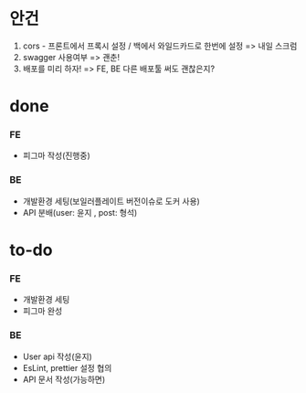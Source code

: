 # 안건
1. cors - 프론트에서 프록시 설정 / 백에서 와일드카드로 한번에 설정 => 내일 스크럼
2. swagger 사용여부 => 괜춘!
3. 배포를 미리 하자! => FE, BE 다른 배포툴 써도 괜찮은지?

# done
### FE
- 피그마 작성(진행중)
### BE
- 개발환경 세팅(보일러플레이트 버전이슈로 도커 사용)
- API 분배(user: 윤지 , post: 형석)

# to-do
### FE
- 개발환경 세팅
- 피그마 완성
### BE
- User api 작성(윤지)
- EsLint, prettier 설정 협의
- API 문서 작성(가능하면)